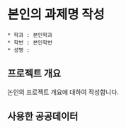 # 본인의 과제명 작성

```
* 학과 : 본인학과
* 학번 : 본인학번
* 성명 : 
```

## 프로젝트 개요
논인의 프로젝트 개요에 대하여 작성합니다.

## 사용한 공공데이터 
